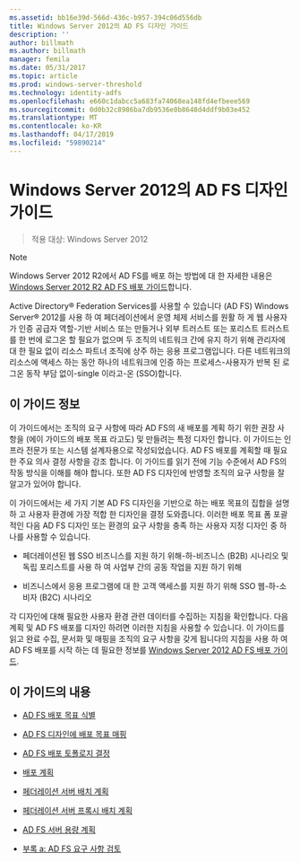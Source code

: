 ```yaml
---
ms.assetid: bb16e39d-566d-436c-b957-394c06d556db
title: Windows Server 2012의 AD FS 디자인 가이드
description: ''
author: billmath
ms.author: billmath
manager: femila
ms.date: 05/31/2017
ms.topic: article
ms.prod: windows-server-threshold
ms.technology: identity-adfs
ms.openlocfilehash: e660c1dabcc5a683fa74068ea148fd4efbeee569
ms.sourcegitcommit: 0d0b32c8986ba7db9536e0b8648d4ddf9b03e452
ms.translationtype: MT
ms.contentlocale: ko-KR
ms.lasthandoff: 04/17/2019
ms.locfileid: "59890214"
---
```

# <a name="ad-fs-design-guide-in-windows-server-2012"></a>Windows Server 2012의 AD FS 디자인 가이드

>적용 대상: Windows Server 2012
  
> [!NOTE]  
> Windows Server 2012 R2에서 AD FS를 배포 하는 방법에 대 한 자세한 내용은 [Windows Server 2012 R2 AD FS 배포 가이드](../../ad-fs/deployment/Windows-Server-2012-R2-AD-FS-Deployment-Guide.md)합니다.  
  
Active Directory® Federation Services를 사용할 수 있습니다 \(AD FS\) Windows Server® 2012를 사용 하 여 페더레이션에서 운영 체제 서비스를 원활 하 게 웹 사용자가 인증 공급자 역할\-기반 서비스 또는 만들거나 외부 트러스트 또는 포리스트 트러스트를 한 번에 로그온 할 필요가 없으며 두 조직의 네트워크 간에 유지 하기 위해 관리자에 대 한 필요 없이 리소스 파트너 조직에 상주 하는 응용 프로그램입니다. 다른 네트워크의 리소스에 액세스 하는 동안 하나의 네트워크에 인증 하는 프로세스-사용자가 반복 된 로그온 동작 부담 없이-single 이라고\-온 \(SSO\)합니다.  
  
## <a name="about-this-guide"></a>이 가이드 정보  
이 가이드에서는 조직의 요구 사항에 따라 AD FS의 새 배포를 계획 하기 위한 권장 사항을 \(에이 가이드의 배포 목표 라고도\) 및 만들려는 특정 디자인 합니다. 이 가이드는 인프라 전문가 또는 시스템 설계자용으로 작성되었습니다. AD FS 배포를 계획할 때 필요한 주요 의사 결정 사항을 강조 합니다. 이 가이드를 읽기 전에 기능 수준에서 AD FS의 작동 방식을 이해를 해야 합니다. 또한 AD FS 디자인에 반영할 조직의 요구 사항을 잘 알고가 있어야 합니다.  
  
이 가이드에서는 세 가지 기본 AD FS 디자인을 기반으로 하는 배포 목표의 집합을 설명 하 고 사용자 환경에 가장 적합 한 디자인을 결정 도와줍니다. 이러한 배포 목표 폼 포괄적인 다음 AD FS 디자인 또는 환경의 요구 사항을 충족 하는 사용자 지정 디자인 중 하나를 사용할 수 있습니다.  
  
-   페더레이션된 웹 SSO 비즈니스를 지원 하기 위해\-하\-비즈니스 \(B2B\) 시나리오 및 독립 포리스트를 사용 하 여 사업부 간의 공동 작업을 지원 하기 위해  
  
-   비즈니스에서 응용 프로그램에 대 한 고객 액세스를 지원 하기 위해 SSO 웹\-하\-소비자 \(B2C\) 시나리오  
  
각 디자인에 대해 필요한 사용자 환경 관련 데이터를 수집하는 지침을 확인합니다. 다음 계획 및 AD FS 배포를 디자인 하려면 이러한 지침을 사용할 수 있습니다. 이 가이드를 읽고 완료 수집, 문서화 및 매핑을 조직의 요구 사항을 갖게 됩니다의 지침을 사용 하 여 AD FS 배포를 시작 하는 데 필요한 정보를 [Windows Server 2012 AD FS 배포 가이드](../../ad-fs/deployment/Windows-Server-2012-AD-FS-Deployment-Guide.md).  
  
## <a name="in-this-guide"></a>이 가이드의 내용  
  
-   [AD FS 배포 목표 식별](Identifying-Your-AD-FS-Deployment-Goals.md)  
  
-   [AD FS 디자인에 배포 목표 매핑](Mapping-Your-Deployment-Goals-to-an-AD-FS-Design.md)  
  
-   [AD FS 배포 토폴로지 결정](Determine-Your-AD-FS-Deployment-Topology.md)  
  
-   [배포 계획](Planning-Your-Deployment.md)  
  
-   [페더레이션 서버 배치 계획](Planning-Federation-Server-Placement.md)  
  
-   [페더레이션 서버 프록시 배치 계획](Planning-Federation-Server-Proxy-Placement.md)  
  
-   [AD FS 서버 용량 계획](Planning-for-AD-FS-Server-Capacity.md)  
  
-   [부록 a: AD FS 요구 사항 검토](Appendix-A--Reviewing-AD-FS-Requirements.md)  
  


